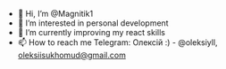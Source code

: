 - 👋 Hi, I’m @Magnitik1
- 👀 I’m interested in personal development
- 🌱 I’m currently improving my react skills
- 📫 How to reach me Telegram: Олексій :)  -  @oleksiyll, oleksiisukhomud@gmail.com
